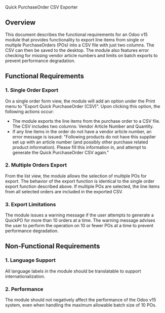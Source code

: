 Quick PurchaseOrder CSV Exporter

## Overview
This document describes the functional requirements for an Odoo v15 module that provides functionality to export line items from single or multiple PurchaseOrders (POs) into a CSV file with just two columns. The CSV can then be saved to the desktop. The module also features error checking for missing vendor article numbers and limits on batch exports to prevent performance degradation.

## Functional Requirements

### 1. Single Order Export

On a single order form view, the module will add an option under the Print menu to "Export Quick PurchaseOrder (CSV)". Upon clicking this option, the following actions occur:

- The module exports the line items from the purchase order to a CSV file. The CSV includes two columns: Vendor Article Number and Quantity.
- If any line items in the order do not have a vendor article number, an error message is issued: "Following products do not have this supplier set up with an article number (and possibly other purchase related product information). Please fill this information in, and attempt to generate the Quick PurchaseOrder CSV again."

### 2. Multiple Orders Export

From the list view, the module allows the selection of multiple POs for export. The behavior of the export function is identical to the single order export function described above. If multiple POs are selected, the line items from all selected orders are included in the exported CSV.

### 3. Export Limitations

The module issues a warning message if the user attempts to generate a QuickPO for more than 10 orders at a time. The warning message advises the user to perform the operation on 10 or fewer POs at a time to prevent performance degradation.

## Non-Functional Requirements

### 1. Language Support

All language labels in the module should be translatable to support internationalization.

### 2. Performance

The module should not negatively affect the performance of the Odoo v15 system, even when handling the maximum allowable batch size of 10 POs.
